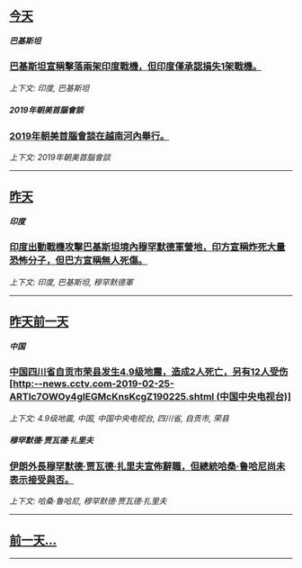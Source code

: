 

## [今天](/news/2019/02/27/index.md)

##### 巴基斯坦
### [巴基斯坦宣稱擊落兩架印度戰機，但印度僅承認損失1架戰機。 ](/news/2019/02/27/巴基斯坦宣稱擊落兩架印度戰機-但印度僅承認損失1架戰機.md)
_上下文: 印度, 巴基斯坦_

##### 2019年朝美首腦會談
### [2019年朝美首腦會談在越南河內舉行。 ](/news/2019/02/27/2019年朝美首腦會談在越南河內舉行.md)
_上下文: 2019年朝美首腦會談_

---

## [昨天](/news/2019/02/26/index.md)

##### 印度
### [印度出動戰機攻擊巴基斯坦境內穆罕默德軍營地，印方宣稱炸死大量恐怖分子，但巴方宣稱無人死傷。 ](/news/2019/02/26/印度出動戰機攻擊巴基斯坦境內穆罕默德軍營地-印方宣稱炸死大量恐怖分子-但巴方宣稱無人死傷.md)
_上下文: 印度, 巴基斯坦, 穆罕默德軍_

---

## [昨天前一天](/news/2019/02/25/index.md)

##### 中国
### [中国四川省自贡市荣县发生4.9级地震，造成2人死亡，另有12人受伤 [http:--news.cctv.com-2019-02-25-ARTIc7OWOy4gIEGMcKnsKcgZ190225.shtml (中国中央电视台)] ](/news/2019/02/25/中国四川省自贡市荣县发生49级地震-造成2人死亡-另有12人受伤-http-newscctvcom-2019.md)
_上下文: 4.9级地震, 中国, 中国中央电视台, 四川省, 自贡市, 荣县_

##### 穆罕默德·贾瓦德·扎里夫
### [伊朗外長穆罕默德·贾瓦德·扎里夫宣佈辭職，但總統哈桑·鲁哈尼尚未表示接受與否。 ](/news/2019/02/25/伊朗外長穆罕默德-贾瓦德-扎里夫宣佈辭職-但總統哈桑-鲁哈尼尚未表示接受與否.md)
_上下文: 哈桑·鲁哈尼, 穆罕默德·贾瓦德·扎里夫_

---

## [前一天...](/news/2019/02/24/index.md)

---

